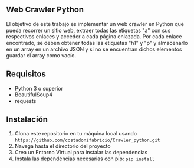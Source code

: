 ## Web Crawler Python
El objetivo de este trabajo es implementar un web crawler en Python que pueda
recorrer un sitio web, extraer todas las etiquetas "a" con sus respectivos enlaces y acceder a cada página enlazada. Por cada enlace encontrado, se deben obtener todas las etiquetas "h1" y "p" y almacenarlo en un array en un archivo JSON y si no se encuentran dichos elementos guardar el array como vacío.

## Requisitos

- Python 3 o superior
- BeautifulSoup4
- requests

## Instalación

1. Clona este repositorio en tu máquina local usando `https://github.com/costadonifabricio/Crawler_python.git`
2. Navega hasta el directorio del proyecto
3. Crea un Entorno Virtual para instalar las dependencias
4. Instala las dependencias necesarias con pip: `pip install`

